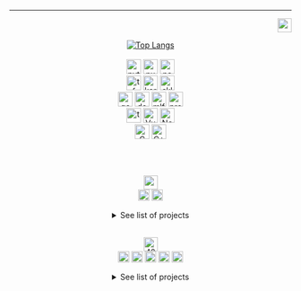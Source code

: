 ---
<!--- LINKEDIN -->
<p align="right">
<a href="https://github.com/Arivima/LeWagon_Pokedex.git"><img src="https://skillicons.dev/icons?i=linkedin" height="25"/></a>
</p>

<!--- LANGUAGES -->
<p align="center">
  <a href="#"><img src="https://github-readme-stats.vercel.app/api/top-langs/?username=Arivima&show_icons=true&langs_count=6&layout=compact&theme=transparent" alt="Top Langs"/></a>
  <br>
  <br>
  <a href="#"><img src="https://img.shields.io/badge/Python-14354C?style=for-the-badge&logo=python&logoColor=white" alt="python" height="26" /></a>
  <a href="#"><img src="https://img.shields.io/badge/numpy-%23013243.svg?style=for-the-badge&logo=numpy&logoColor=white" alt="numpy" height="26" /></a>
  <a href="#"><img src="https://img.shields.io/badge/pandas-%23150458.svg?style=for-the-badge&logo=pandas&logoColor=white" alt="pandas" height="26" /></a>
  <br>
  <a href="#"><img src="https://img.shields.io/badge/TensorFlow-FF6F00?style=for-the-badge&logo=tensorflow&logoColor=white" alt="tf" height="26" /></a>
  <a href="#"><img src="https://img.shields.io/badge/Keras-%23D00000.svg?style=for-the-badge&logo=Keras&logoColor=white" alt="keras" height="26" /></a>
  <a href="#"><img src="https://img.shields.io/badge/scikit--learn-%23F7931E.svg?style=for-the-badge&logo=scikit-learn&logoColor=white" alt="sklearn" height="26" /></a>
  <br>
  <a href="#"><img src="https://img.shields.io/badge/Google_Cloud-4285F4?style=for-the-badge&logo=google-cloud&logoColor=white" alt="gcp" height="26" /></a>
  <a href="#"><img src="https://img.shields.io/badge/Docker-0092e7.svg?style=for-the-badge&logo=docker&logoColor=white" alt="docker" height="26" /></a>
  <a href="#"><img src="https://img.shields.io/badge/mlflow-%23d9ead3.svg?style=for-the-badge&logo=mlflow&logoColor=blue" alt="mlflow" height="26" /></a>
  <a href="#"><img src="https://img.shields.io/badge/Prefect-black.svg?style=for-the-badge&logo=prefect&logoColor=white" alt="prefect" height="26" /></a>
  <br>
  <a href="#"><img src="https://img.shields.io/badge/TypeScript-007ACC?style=for-the-badge&logo=typescript&logoColor=white" alt="typescript" height="26"/></a>
  <a href="#"><img src="https://img.shields.io/badge/Vue.js-35495E?style=for-the-badge&logo=vue.js&logoColor=4FC08D" alt="Vue" height="26"/></a>
  <a href="#"><img src="https://img.shields.io/badge/NestJS-%23D00000?style=for-the-badge&logo=nestJS&logoColor=white" alt="Nest" height="26"/></a>
  <br>
  <a href="#"><img src="https://img.shields.io/badge/C-00599C?style=for-the-badge&logo=c&logoColor=white" alt="C" height="26"/></a>
  <a href="#"><img src="https://img.shields.io/badge/C%2B%2B-00599C?style=for-the-badge&logo=c%2B%2B&logoColor=white" alt="C++" height="26"/></a>
</p>
<br>
<br>

<!--- LE WAGON -->
<p align="center">
  <a href="#"><img alt="wagon" height="25" src="https://asset.brandfetch.io/iduHcppxLh/id60eXK-ZD.svg"  /></a>
  <br>
  <a href="#"><img src="https://img.shields.io/badge/bootcamp-data_science_&_AI-lightgrey?style=flat" alt="bootcamp" height="20" /></a>
  <a href="#"><img src="https://img.shields.io/badge/completed-Jun_2024-lightgrey?style=flat" alt="completion" height="20" /></a>
  <br>
  <details close align="center">
  <summary>See list of projects</summary>
  <p align="left">
  <br>
  <a href="https://github.com/Arivima/LeWagon_Pokedex.git"><img src="https://skillicons.dev/icons?i=github" height="20"/></a>
  <a href="https://github.com/Arivima/LeWagon_Pokedex.git"><img src="https://img.shields.io/badge/Pokedex-identify_pokemon_&_generate_new_ones-lightgrey?style=flat" height="20"/></a>
  <a href="#"><img src="https://img.shields.io/badge/CNN-white?style=flat" alt="cnn" height="20"/></a>
  <a href="#"><img src="https://img.shields.io/badge/GenAI_GAN-white?style=flat" alt="gan" height="20"/></a>
  <br>
  <a href="#"><img src="https://img.shields.io/badge/Python-14354C?style=for-the-badge&logo=python&logoColor=white" alt="python" height="20" /></a>
  <a href="#"><img src="https://img.shields.io/badge/numpy-%23013243.svg?style=for-the-badge&logo=numpy&logoColor=white" alt="numpy" height="20" /></a>
  <a href="#"><img src="https://img.shields.io/badge/pandas-%23150458.svg?style=for-the-badge&logo=pandas&logoColor=white" alt="pandas" height="20" /></a>
  <a href="#"><img src="https://img.shields.io/badge/matplotlib-175880.svg?style=for-the-badge&logo=matplotlib&logoColor=white" alt="matplotlib" height="20" /></a>
  <a href="#"><img src="https://img.shields.io/badge/TensorFlow-FF6F00?style=for-the-badge&logo=tensorflow&logoColor=white" alt="tf" height="20" /></a>
  <a href="#"><img src="https://img.shields.io/badge/Keras-%23D00000.svg?style=for-the-badge&logo=Keras&logoColor=white" alt="keras" height="20" /></a>
  <a href="#"><img src="https://img.shields.io/badge/scikit--learn-%23F7931E.svg?style=for-the-badge&logo=scikit-learn&logoColor=white" alt="sklearn" height="20" /></a>
  <a href="#"><img src="https://img.shields.io/badge/Google_Cloud-4285F4?style=for-the-badge&logo=google-cloud&logoColor=white" alt="gcp" height="20" /></a>
  <a href="#"><img src="https://img.shields.io/badge/Docker-0092e7.svg?style=for-the-badge&logo=docker&logoColor=white" alt="docker" height="20" /></a>
  <a href="#"><img src="https://img.shields.io/badge/mlflow-blue.svg?style=for-the-badge&logo=mlflow&logoColor=white" alt="mlflow" height="20" /></a>
  <a href="#"><img src="https://img.shields.io/badge/fastapi-05978a.svg?style=for-the-badge&logo=fastapi&logoColor=white" alt="fastapi" height="20" /></a>
  <a href="#"><img src="https://img.shields.io/badge/uvicorn-pink.svg?style=for-the-badge&logo=gunicorn&logoColor=purple" alt="uvicorn" height="20" /></a>
  <br>
  <a href="https://github.com/Arivima/LeWagon_Pokedex_front.git"><img src="https://skillicons.dev/icons?i=github" height="20"/></a>
  <a href="https://github.com/Arivima/LeWagon_Pokedex_front.git"><img src="https://img.shields.io/badge/Pokedex_front-user_interface-lightgrey?style=flat" height="20"/></a>
  <a href="#"><img src="https://img.shields.io/badge/Python-14354C?style=for-the-badge&logo=python&logoColor=white" alt="python" height="20" /></a>
  <a href="#"><img src="https://img.shields.io/badge/streamlit-black?style=for-the-badge&logo=streamlit&logoColor=white" alt="python" height="20" /></a>
  <br>
  <br>
  <a href="https://github.com/Arivima/LeWagon_Taxifare.git"><img src="https://skillicons.dev/icons?i=github" height="20"/></a>
  <a href="https://github.com/Arivima/LeWagon_Taxifare.git"><img src="https://img.shields.io/badge/Taxifare-predict_price_of_a_taxi_ride-lightgrey?style=flat" height="20"/></a>
  <a href="#"><img src="https://img.shields.io/badge/Python-14354C?style=for-the-badge&logo=python&logoColor=white" alt="python" height="20" /></a>
  <a href="#"><img src="https://img.shields.io/badge/Keras-%23D00000.svg?style=for-the-badge&logo=Keras&logoColor=white" alt="keras" height="20" /></a>
  <a href="#"><img src="https://img.shields.io/badge/Google_Cloud-4285F4?style=for-the-badge&logo=google-cloud&logoColor=white" alt="gcp" height="20" /></a>
  <a href="#"><img src="https://img.shields.io/badge/Docker-0092e7.svg?style=for-the-badge&logo=docker&logoColor=white" alt="docker" height="20" /></a>
  <a href="#"><img src="https://img.shields.io/badge/mlflow-%23d9ead3.svg?style=for-the-badge&logo=mlflow&logoColor=blue" alt="mlflow" height="20" /></a>
  <br>
  </p>
  <br>
  </details>
  <br>
</p>


<!--- 42 -->
<p align="center">
  <a href="https://42.fr/en/homepage/"><img src="https://img.shields.io/badge/Roma_Luiss-white?style=flat&logo=42&color=black&labelColor=black" alt="42" height="25"/></a>
  <br>
  <a href="https://profile.intra.42.fr/users/avilla-m"><img src="https://img.shields.io/badge/avilla--m-white?style=flat&logo=42&color=lightgrey&labelColor=black" alt="avilla-m" height="20"/></a>
  <a href="#"><img src="https://img.shields.io/badge/common_core-passed-green?style=flat" alt="common core" height="20" /></a>
  <a href="#"><img src="https://img.shields.io/badge/mastery-in_progress-blue?style=flat" alt="mastery" height="20"/></a>
  <a href="#"><img src="https://img.shields.io/badge/projects_completed-16-lightgrey?style=flat" alt="projects" height="20"/></a>
  <a href="#"><img src="https://img.shields.io/badge/level-10.9-lightgrey?style=flat" alt="projects" height="20"/></a>
  <br>
  <details close align="center">
  <summary>See list of projects</summary>
  <p align="left">
    <br>
    <a href="https://github.com/Arivima/42_libft.git"><img src="https://skillicons.dev/icons?i=github" height="20"/></a>
    <a href="https://github.com/Arivima/42_libft.git"><img src="https://img.shields.io/badge/libft-recreated_C_std_library_functions-lightgrey?style=flat" height="20"/></a>
    <a href="#"><img src="https://img.shields.io/badge/C-00599C?style=for-the-badge&logo=c&logoColor=white" alt="C" height="20"/></a>
    <br>
    <a href="https://github.com/Arivima/42_ft_printf.git"><img src="https://skillicons.dev/icons?i=github" height="20"/></a>
    <a href="https://github.com/Arivima/42_ft_printf.git"><img src="https://img.shields.io/badge/ft_printf-recreated_printf()-lightgrey?style=flat" height="20"/></a>
    <a href="#"><img src="https://img.shields.io/badge/C-00599C?style=for-the-badge&logo=c&logoColor=white" alt="C" height="20"/></a>
    <br>
    <a href="https://github.com/Arivima/42_get_next_line.git"><img src="https://skillicons.dev/icons?i=github" height="20"/></a>
    <a href="https://github.com/Arivima/42_get_next_line.git"><img src="https://img.shields.io/badge/get_next_line-recreated_getnextline()-lightgrey?style=flat" height="20"/></a>
    <a href="#"><img src="https://img.shields.io/badge/C-00599C?style=for-the-badge&logo=c&logoColor=white" alt="C" height="20"/></a>
    <a href="#"><img src="https://img.shields.io/badge/file_descriptors-white?style=flat" alt="file_descriptors" height="20"/></a>
    <br>
    <a href="https://github.com/Arivima/42_netwhat.git"><img src="https://skillicons.dev/icons?i=github" height="20"/></a>
    <a href="https://github.com/Arivima/42_netwhat.git"><img src="https://img.shields.io/badge/netwhat-intro_to_networks-lightgrey?style=flat" height="20"/></a>
    <a href="#"><img src="https://img.shields.io/badge/Networks-black?style=flat" alt="networks" height="20"/></a>
    <a href="#"><img src="https://img.shields.io/badge/TCP/IP-white?style=flat" alt="TCP/IP" height="20"/></a>
    <a href="#"><img src="https://img.shields.io/badge/protocols-white?style=flat" alt="protocols" height="20"/></a>
    <a href="#"><img src="https://img.shields.io/badge/IP/Netmasks-white?style=flat" alt="IP/Netmasks" height="20"/></a>
    <br>
    <a href="https://github.com/Arivima/42_push_swap.git"><img src="https://skillicons.dev/icons?i=github" height="20"/></a>
    <a href="https://github.com/Arivima/42_push_swap.git"><img src="https://img.shields.io/badge/push_swap-sorting_algorithms-lightgrey?style=flat" height="20"/></a>
    <a href="#"><img src="https://img.shields.io/badge/Algorithms-black?style=flat" alt="sorting_algorithms" height="20"/></a>
    <a href="#"><img src="https://img.shields.io/badge/C-00599C?style=for-the-badge&logo=c&logoColor=white" alt="C" height="20"/></a>
    <a href="#"><img src="https://img.shields.io/badge/sorting_algorithms-white?style=flat" alt="sorting_algorithms" height="20"/></a>
    <a href="#"><img src="https://img.shields.io/badge/Complexity-white?style=flat" alt="sorting_algorithms" height="20"/></a>
    <br>
    <a href="https://github.com/Arivima/42_fdf.git"><img src="https://skillicons.dev/icons?i=github" height="20"/></a>
    <a href="https://github.com/Arivima/42_fdf.git"><img src="https://img.shields.io/badge/fdf-wireframe_3d_relief_landscape-lightgrey?style=flat" height="20"/></a>
    <a href="#"><img src="https://img.shields.io/badge/graphics-black?style=flat" alt="graphics" height="20"/></a>
    <a href="#"><img src="https://img.shields.io/badge/C-00599C?style=for-the-badge&logo=c&logoColor=white" alt="C" height="20"/></a>
    <a href="#"><img src="https://img.shields.io/badge/3D-white?style=flat" alt="3D" height="20"/></a>
    <br>
    <a href="https://github.com/Arivima/42_pipex.git"><img src="https://skillicons.dev/icons?i=github" height="20"/></a>
    <a href="https://github.com/Arivima/42_pipex.git"><img src="https://img.shields.io/badge/pipex-UNIX_redirections_&_pipes-lightgrey?style=flat" height="20"/></a>
    <a href="#"><img src="https://img.shields.io/badge/C-00599C?style=for-the-badge&logo=c&logoColor=white" alt="C" height="20"/></a>
    <a href="#"><img src="https://img.shields.io/badge/Unix-white?style=for-the-badge&logo=Linux&logoColor=black" alt="unix" height="20"/></a>
    <a href="#"><img src="https://img.shields.io/badge/processes-white?style=flat" alt="processes" height="20"/></a>
    <a href="#"><img src="https://img.shields.io/badge/file_descriptors-white?style=flat" alt="file_descriptors" height="20"/></a>
    <br>
    <a href="https://github.com/Arivima/42_minishell.git"><img src="https://skillicons.dev/icons?i=github" height="20"/></a>
    <a href="https://github.com/Arivima/42_minishell.git"><img src="https://img.shields.io/badge/minishell-recreated_a_simple_shell-lightgrey?style=flat" height="20"/></a>
    <a href="#"><img src="https://img.shields.io/badge/C-00599C?style=for-the-badge&logo=c&logoColor=white" alt="C" height="20"/></a>
    <a href="#"><img src="https://img.shields.io/badge/Unix-white?style=for-the-badge&logo=Linux&logoColor=black" alt="unix" height="20"/></a>
    <a href="#"><img src="https://img.shields.io/badge/Bash-293038?style=for-the-badge&logo=Bash&logoColor=white" alt="Bash" height="20"/></a>
    <a href="#"><img src="https://img.shields.io/badge/processes-white?style=flat" alt="processes" height="20"/></a>
    <a href="#"><img src="https://img.shields.io/badge/file_descriptors-white?style=flat" alt="file_descriptors" height="20"/></a>
    <br>
    <a href="https://github.com/Arivima/42_philosophers.git"><img src="https://skillicons.dev/icons?i=github" height="20"/></a>
    <a href="https://github.com/Arivima/42_philosophers.git"><img src="https://img.shields.io/badge/philosophers-intro_to_threads-lightgrey?style=flat" height="20"/></a>
    <a href="#"><img src="https://img.shields.io/badge/concurrent_programming-black?style=flat" alt="concurrent_programming" height="20"/></a>
    <a href="#"><img src="https://img.shields.io/badge/C-00599C?style=for-the-badge&logo=c&logoColor=white" alt="C" height="20"/></a>
    <a href="#"><img src="https://img.shields.io/badge/multi_threading-white?style=flat" alt="threads" height="20"/></a>
    <a href="#"><img src="https://img.shields.io/badge/mutex-white?style=flat" alt="mutex" height="20"/></a>
    <a href="#"><img src="https://img.shields.io/badge/semaphores-white?style=flat" alt="semaphores" height="20"/></a>
    <br>
    <a href="https://github.com/Arivima/42_Cub3D.git"><img src="https://skillicons.dev/icons?i=github" height="20"/></a>
    <a href="https://github.com/Arivima/42_Cub3D.git"><img src="https://img.shields.io/badge/Cub3D-render_3D_perspective_in_a_2D_map-lightgrey?style=flat" height="20"/></a>
    <a href="#"><img src="https://img.shields.io/badge/graphics-black?style=flat" height="20"/></a>
    <a href="#"><img src="https://img.shields.io/badge/C-00599C?style=for-the-badge&logo=c&logoColor=white" alt="C" height="20"/></a>
    <a href="#"><img src="https://img.shields.io/badge/2D-white?style=flat" height="20"/></a>
    <a href="#"><img src="https://img.shields.io/badge/raycasting-white?style=flat" height="20"/></a>
    <a href="#"><img src="https://img.shields.io/badge/wolf3d-white?style=flat" height="20"/></a>
    <br>
    <a href="https://github.com/Arivima/42_Piscine_CPP.git"><img src="https://skillicons.dev/icons?i=github" height="20"/></a>
    <a href="https://github.com/Arivima/42_Piscine_CPP.git"><img src="https://img.shields.io/badge/Piscine_CPP-intro_to_OOP-lightgrey?style=flat" height="20"/></a>
    <a href="#"><img src="https://img.shields.io/badge/Object_Oriented_Programming-black?style=flat" height="20"/></a>
    <a href="#"><img src="https://img.shields.io/badge/C%2B%2B-00599C?style=for-the-badge&logo=c%2B%2B&logoColor=white" alt="C++" height="20"/></a>
    <br>
    <a href="https://github.com/Arivima/42_NetPractice.git"><img src="https://skillicons.dev/icons?i=github" height="20"/></a>
    <a href="https://github.com/Arivima/42_NetPractice.git"><img src="https://img.shields.io/badge/NetPractice-solving_networking_problems-lightgrey?style=flat" height="20"/></a>
    <a href="#"><img src="https://img.shields.io/badge/Network_architecture_&_configuration-black?style=flat" height="20"/></a>
    <a href="#"><img src="https://img.shields.io/badge/TCP/IP-white?style=flat" height="20"/></a>
    <a href="#"><img src="https://img.shields.io/badge/protocols-white?style=flat" height="20"/></a>
    <a href="#"><img src="https://img.shields.io/badge/IP/Netmasks-white?style=flat" height="20"/></a>
    <br>
    <a href="https://github.com/Arivima/42_ft_containers.git"><img src="https://skillicons.dev/icons?i=github" height="20"/></a>
    <a href="https://github.com/Arivima/42_ft_containers.git"><img src="https://img.shields.io/badge/ft_containers-recreated_C++_STL_containers-lightgrey?style=flat" height="20"/></a>
    <a href="#"><img src="https://img.shields.io/badge/OOP-black?style=flat" height="20"/></a>
    <a href="#"><img src="https://img.shields.io/badge/C%2B%2B-00599C?style=for-the-badge&logo=c%2B%2B&logoColor=white" alt="C++" height="20"/></a>
    <a href="#"><img src="https://img.shields.io/badge/Red_Black_trees-white?style=flat" height="20"/></a>
    <a href="#"><img src="https://img.shields.io/badge/Binary_trees-white?style=flat" height="20"/></a>
    <a href="#"><img src="https://img.shields.io/badge/Iterators-white?style=flat" height="20"/></a>
    <a href="#"><img src="https://img.shields.io/badge/Vector-white?style=flat" height="20"/></a>
    <a href="#"><img src="https://img.shields.io/badge/Map-white?style=flat" height="20"/></a>
    <a href="#"><img src="https://img.shields.io/badge/Set-white?style=flat" height="20"/></a>
    <a href="#"><img src="https://img.shields.io/badge/Stack-white?style=flat" height="20"/></a>
    <br>
    <a href="https://github.com/Arivima/42_inception.git"><img src="https://skillicons.dev/icons?i=github" height="20"/></a>
    <a href="https://github.com/Arivima/42_inception.git"><img src="https://img.shields.io/badge/inception-virtualize_an_infrastructure-lightgrey?style=flat" height="20"/></a>
    <a href="#"><img src="https://img.shields.io/badge/System_Admnistration-black?style=flat" height="20"/></a>
    <a href="#"><img src="https://img.shields.io/badge/Docker-0092e7.svg?style=for-the-badge&logo=docker&logoColor=white" alt="docker" height="20" /></a>
    <a href="#"><img src="https://img.shields.io/badge/NGINX-0e9749.svg?style=for-the-badge&logo=nginx&logoColor=white" alt="NGINX" height="20" /></a>
    <a href="#"><img src="https://img.shields.io/badge/MariaDB-003344.svg?style=for-the-badge&logo=MariaDB&logoColor=white" alt="MariaDB" height="20" /></a>
    <a href="#"><img src="https://img.shields.io/badge/WordPress-25729e.svg?style=for-the-badge&logo=WordPress&logoColor=white" alt="docker" height="20" /></a>
    <a href="#"><img src="https://img.shields.io/badge/VirtualBox-1b3661.svg?style=for-the-badge&logo=VirtualBox&logoColor=white" alt="docker" height="20" /></a>
    <a href="#"><img src="https://img.shields.io/badge/Virtualization-white?style=flat" height="20"/></a>
    <br>
    <a href="https://github.com/Arivima/42_webserv.git"><img src="https://skillicons.dev/icons?i=github" height="20"/></a>
    <a href="https://github.com/Arivima/42_webserv.git"><img src="https://img.shields.io/badge/webserv-recreated_an_HTPP_web_server-lightgrey?style=flat" height="20"/></a>
    <a href="#"><img src="https://img.shields.io/badge/HTTP-black?style=for-the-badge&logo=http&logoColor=white" alt="C++" height="20"/></a>
    <a href="#"><img src="https://img.shields.io/badge/C%2B%2B-00599C?style=for-the-badge&logo=c%2B%2B&logoColor=white" alt="C++" height="20"/></a>
    <a href="#"><img src="https://img.shields.io/badge/CRUD-white?style=flat" height="20"/></a>
    <a href="#"><img src="https://img.shields.io/badge/protocols-white?style=flat" height="20"/></a>
    <a href="#"><img src="https://img.shields.io/badge/socket_programming-white?style=flat" height="20"/></a>
    <a href="#"><img src="https://img.shields.io/badge/event_driven-white?style=flat" height="20"/></a>
    <a href="#"><img src="https://img.shields.io/badge/io_multiplexing-white?style=flat" height="20"/></a>
    <a href="#"><img src="https://img.shields.io/badge/OOP-white?style=flat" height="20"/></a>
    <br>
    <a href="https://github.com/Arivima/42_ft_transcendence.git"><img src="https://skillicons.dev/icons?i=github" height="20"/></a>
    <a href="https://github.com/Arivima/42_ft_transcendence.git"><img src="https://img.shields.io/badge/ft_transcendence-webapp_real_time_multiplayer_online_game_&_chat-lightgrey?style=flat" height="20"/></a>
    <a href="#"><img src="https://img.shields.io/badge/Web-black?style=flat" height="20"/></a>
    <a href="#"><img src="https://img.shields.io/badge/Full--stack-black?style=flat" height="20"/></a>
    <a href="#"><img src="https://img.shields.io/badge/Docker-0092e7.svg?style=for-the-badge&logo=docker&logoColor=white" alt="docker" height="20" /></a>
    <a href="#"><img src="https://img.shields.io/badge/TypeScript-007ACC?style=for-the-badge&logo=typescript&logoColor=white" alt="typescript" height="20"/></a>
    <a href="#"><img src="https://img.shields.io/badge/HTML5-e54d26?style=for-the-badge&logo=html5&logoColor=white" alt="html" height="20"/></a>
    <a href="#"><img src="https://img.shields.io/badge/Vue.js-35495E?style=for-the-badge&logo=vue.js&logoColor=4FC08D" alt="Vue" height="20"/></a>
    <a href="#"><img src="https://img.shields.io/badge/Vuetify.js-1697f6?style=for-the-badge&logo=vuetify&logoColor=white" alt="Vue" height="20"/></a>
    <a href="#"><img src="https://img.shields.io/badge/NestJS-%23D00000?style=for-the-badge&logo=nestJS&logoColor=white" alt="Nest" height="20"/></a>
    <a href="#"><img src="https://img.shields.io/badge/PostgreSQL-336691?style=for-the-badge&logo=postgreSQL&logoColor=white" alt="postgres" height="20"/></a>
    <a href="#"><img src="https://img.shields.io/badge/Prisma-0c354b?style=for-the-badge&logo=prisma&logoColor=white" alt="prisma" height="20"/></a>
    <a href="#"><img src="https://img.shields.io/badge/Oauth-black?style=for-the-badge&logo=auth0&logoColor=white" alt="oauth" height="20"/></a>
    <a href="#"><img src="https://img.shields.io/badge/JWT-black?style=for-the-badge&logo=jwt&logoColor=white" alt="jwt" height="20"/></a>
    <a href="#"><img src="https://img.shields.io/badge/REST_API-white?style=flat" height="20"/></a>
    <a href="#"><img src="https://img.shields.io/badge/SPA-white?style=flat" height="20"/></a>
    <a href="#"><img src="https://img.shields.io/badge/social_network-white?style=flat" height="20"/></a>
    <a href="#"><img src="https://img.shields.io/badge/live_chat-white?style=flat" height="20"/></a>
    <a href="#"><img src="https://img.shields.io/badge/web_sockets-white?style=flat" height="20"/></a>
    <a href="#"><img src="https://img.shields.io/badge/live_multi--player_game-white?style=flat" height="20"/></a>
    <a href="#"><img src="https://img.shields.io/badge/streaming-white?style=flat" height="20"/></a>
    <a href="#"><img src="https://img.shields.io/badge/secure_user_accounts-white?style=flat" height="20"/></a>
    <a href="#"><img src="https://img.shields.io/badge/2FA-white?style=flat" height="20"/></a>
    <br>
    <a href="https://github.com/Arivima/42_exams.git"><img src="https://skillicons.dev/icons?i=github" height="20"/></a>
    <a href="https://github.com/Arivima/42_exams.git"><img src="https://img.shields.io/badge/exams-all_5_exams-lightgrey?style=flat" height="20"/></a>
    <a href="#"><img src="https://img.shields.io/badge/C-00599C?style=for-the-badge&logo=c&logoColor=white" alt="C" height="20"/></a>
    <a href="#"><img src="https://img.shields.io/badge/C%2B%2B-00599C?style=for-the-badge&logo=c%2B%2B&logoColor=white" alt="C++" height="20"/></a>
    <a href="#"><img src="https://img.shields.io/badge/Vim-019733?style=for-the-badge&logo=vim&logoColor=white" alt="C++" height="20"/></a>
    <a href="#"><img src="https://img.shields.io/badge/shell-white?style=flat" height="20"/></a>
    <a href="#"><img src="https://img.shields.io/badge/graphics-white?style=flat" height="20"/></a>
    <a href="#"><img src="https://img.shields.io/badge/OOP-white?style=flat" height="20"/></a>
    <a href="#"><img src="https://img.shields.io/badge/client/server-white?style=flat" height="20"/></a>
    <br>
  </p>
  <br>
  </details>
</p>








<!---
![codewars](https://www.codewars.com/users/Arivima/badges/micro)
[![Harlok's WakaTime stats](https://github-readme-stats.vercel.app/api/wakatime?username=Arivima)](https://github.com/Arivima/github-readme-stats)
<p align="left"> <img src="https://komarev.com/ghpvc/?username=Arivima&label=Profile%20views&color=0e75b6&style=flat" alt="Arivima" /> </p>
-->
